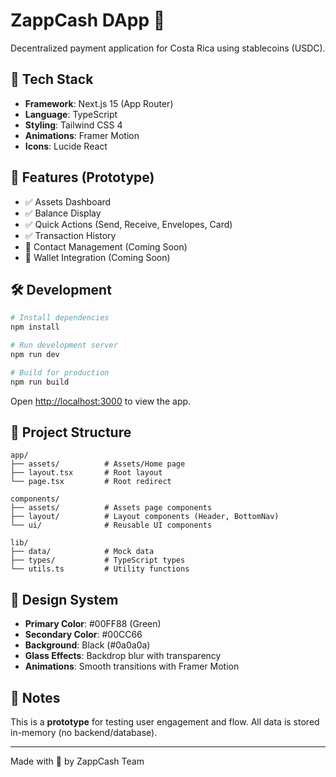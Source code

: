 # ZappCash DApp 💸

Decentralized payment application for Costa Rica using stablecoins (USDC).

## 🚀 Tech Stack

- **Framework**: Next.js 15 (App Router)
- **Language**: TypeScript
- **Styling**: Tailwind CSS 4
- **Animations**: Framer Motion
- **Icons**: Lucide React

## 📱 Features (Prototype)

- ✅ Assets Dashboard
- ✅ Balance Display
- ✅ Quick Actions (Send, Receive, Envelopes, Card)
- ✅ Transaction History
- 🔄 Contact Management (Coming Soon)
- 🔄 Wallet Integration (Coming Soon)

## 🛠️ Development

```bash
# Install dependencies
npm install

# Run development server
npm run dev

# Build for production
npm run build
```

Open [http://localhost:3000](http://localhost:3000) to view the app.

## 📂 Project Structure

```
app/
├── assets/          # Assets/Home page
├── layout.tsx       # Root layout
└── page.tsx         # Root redirect

components/
├── assets/          # Assets page components
├── layout/          # Layout components (Header, BottomNav)
└── ui/              # Reusable UI components

lib/
├── data/            # Mock data
├── types/           # TypeScript types
└── utils.ts         # Utility functions
```

## 🎨 Design System

- **Primary Color**: #00FF88 (Green)
- **Secondary Color**: #00CC66
- **Background**: Black (#0a0a0a)
- **Glass Effects**: Backdrop blur with transparency
- **Animations**: Smooth transitions with Framer Motion

## 📝 Notes

This is a **prototype** for testing user engagement and flow. All data is stored in-memory (no backend/database).

---

Made with 💚 by ZappCash Team